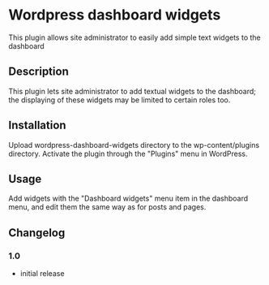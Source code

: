 # Wordpress dashboard widgets
This plugin allows site administrator to easily add simple text widgets to the dashboard

## Description 

This plugin lets site administrator to add textual widgets to the dashboard; the displaying of these widgets may be limited to certain roles too.

## Installation

Upload wordpress-dashboard-widgets directory to the wp-content/plugins directory.
Activate the plugin through the "Plugins" menu in WordPress.

## Usage

Add widgets with the "Dashboard widgets" menu item in the dashboard menu, and edit them the same way as for posts and pages.

## Changelog

### 1.0 
* initial release
